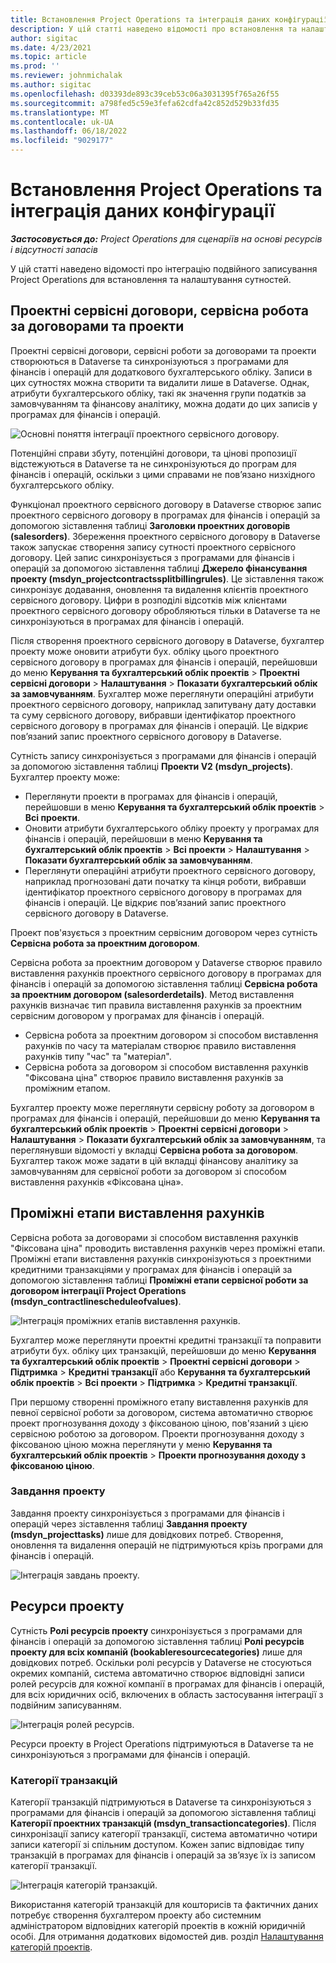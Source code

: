 ```yaml
---
title: Встановлення Project Operations та інтеграція даних конфігурації
description: У цій статті наведено відомості про встановлення та налаштування зіставлень Project Operations з подвійним записуванням.
author: sigitac
ms.date: 4/23/2021
ms.topic: article
ms.prod: ''
ms.reviewer: johnmichalak
ms.author: sigitac
ms.openlocfilehash: d03393de893c39ceb53c06a3031395f765a26f55
ms.sourcegitcommit: a798fed5c59e3fefa62cdfa42c852d529b33fd35
ms.translationtype: MT
ms.contentlocale: uk-UA
ms.lasthandoff: 06/18/2022
ms.locfileid: "9029177"
---
```

# <a name="project-operations-setup-and-configuration-data-integration"></a>Встановлення Project Operations та інтеграція даних конфігурації

_**Застосовується до:** Project Operations для сценаріїв на основі ресурсів і відсутності запасів_

У цій статті наведено відомості про інтеграцію подвійного записування Project Operations для встановлення та налаштування сутностей.

## <a name="project-contracts-contract-lines-and-projects"></a>Проектні сервісні договори, сервісна робота за договорами та проекти

Проектні сервісні договори, сервісні роботи за договорами та проекти створюються в Dataverse та синхронізуються з програмами для фінансів і операцій для додаткового бухгалтерського обліку. Записи в цих сутностях можна створити та видалити лише в Dataverse. Однак, атрибути бухгалтерського обліку, такі як значення групи податків за замовчуванням та фінансову аналітику, можна додати до цих записів у програмах для фінансів і операцій.

  ![Основні поняття інтеграції проектного сервісного договору.](./media/1ProjectContract.jpg)

Потенційні справи збуту, потенційні договори, та цінові пропозиції відстежуються в Dataverse та не синхронізуються до програм для фінансів і операцій, оскільки з цими справами не пов’язано низхідного бухгалтерського обліку.

Функціонал проектного сервісного договору в Dataverse створює запис проектного сервісного договору в програмах для фінансів і операцій за допомогою зіставлення таблиці **Заголовки проектних договорів (salesorders)**. Збереження проектного сервісного договору в Dataverse також запускає створення запису сутності проектного сервісного договору. Цей запис синхронізується з програмами для фінансів і операцій за допомогою зіставлення таблиці **Джерело фінансування проекту (msdyn\_projectcontractssplitbillingrules)**. Це зіставлення також синхронізує додавання, оновлення та видалення клієнтів проектного сервісного договору. Цифри в розподілі відсотків між клієнтами проектного сервісного договору обробляються тільки в Dataverse та не синхронізуються в програмах для фінансів і операцій.

Після створення проектного сервісного договору в Dataverse, бухгалтер проекту може оновити атрибути бух. обліку цього проектного сервісного договору в програмах для фінансів і операцій, перейшовши до меню **Керування та бухгалтерський облік проектів** > **Проектні сервісні договори** > **Налаштування** > **Показати бухгалтерський облік за замовчуванням**. Бухгалтер може переглянути операційні атрибути проектного сервісного договору, наприклад запитувану дату доставки та суму сервісного договору, вибравши ідентифікатор проектного сервісного договору в програмах для фінансів і операцій. Це відкриє пов’язаний запис проектного сервісного договору в Dataverse.

Сутність запису синхронізується з програмами для фінансів і операцій за допомогою зіставлення таблиці **Проекти V2 (msdyn\_projects)**. Бухгалтер проекту може:

  - Переглянути проекти в програмах для фінансів і операцій, перейшовши в меню **Керування та бухгалтерський облік проектів** > **Всі проекти**. 
  - Оновити атрибути бухгалтерського обліку проекту у програмах для фінансів і операцій, перейшовши в меню **Керування та бухгалтерський облік проектів** > **Всі проекти** > **Налаштування** > **Показати бухгалтерський облік за замовчуванням**.  
  - Переглянути операційні атрибути проектного сервісного договору, наприклад прогнозовані дати початку та кінця роботи, вибравши ідентифікатор проектного сервісного договору в програмах для фінансів і операцій. Це відкриє пов’язаний запис проектного сервісного договору в Dataverse.

Проект пов'язується з проектним сервісним договором через сутність **Сервісна робота за проектним договором**.

Сервісна робота за проектним договором у Dataverse створює правило виставлення рахунків проектного сервісного договору в програмах для фінансів і операцій за допомогою зіставлення таблиці **Сервісна робота за проектним договором (salesorderdetails)**. Метод виставлення рахунків визначає тип правила виставлення рахунків за проектним сервісним договором у програмах для фінансів і операцій.

  - Сервісна робота за проектним договором зі способом виставлення рахунків по часу та матеріалам створює правило виставлення рахунків типу "час" та "матеріал".
  - Сервісна робота за договором зі способом виставлення рахунків "Фіксована ціна" створює правило виставлення рахунків за проміжним етапом.

Бухгалтер проекту може переглянути сервісну роботу за договором в програмах для фінансів і операцій, перейшовши до меню **Керування та бухгалтерський облік проектів** > **Проектні сервісні договори** > **Налаштування** > **Показати бухгалтерський облік за замовчуванням**, та переглянувши відомості у вкладці **Сервісна робота за договором**. Бухгалтер також може задати в цій вкладці фінансову аналітику за замовчуванням для сервісної роботи за договором зі способом виставлення рахунків «Фіксована ціна».

## <a name="billing-milestones"></a>Проміжні етапи виставлення рахунків

Сервісна робота за договорами зі способом виставлення рахунків "Фіксована ціна" проводить виставлення рахунків через проміжні етапи. Проміжні етапи виставлення рахунків синхронізуються з проектними кредитними транзакціями у програмах для фінансів і операцій за допомогою зіставлення таблиці **Проміжні етапи сервісної роботи за договором інтеграції Project Operations (msdyn\_contractlinescheduleofvalues)**.

  ![Інтеграція проміжних етапів виставлення рахунків.](./media/2Milestones.jpg)

Бухгалтер може переглянути проектні кредитні транзакції та поправити атрибути бух. обліку цих транзакцій, перейшовши до меню **Керування та бухгалтерський облік проектів** > **Проектні сервісні договори** > **Підтримка** > **Кредитні транзакції** або **Керування та бухгалтерський облік проектів** > **Всі проекти** > **Підтримка** > **Кредитні транзакції**.

При першому створенні проміжного етапу виставлення рахунків для певної сервісної роботи за договором, система автоматично створює проект прогнозування доходу з фіксованою ціною, пов'язаний з цією сервісною роботою за договором. Проекти прогнозування доходу з фіксованою ціною можна переглянути у меню **Керування та бухгалтерський облік проектів** > **Проекти прогнозування доходу з фіксованою ціною**.

### <a name="project-tasks"></a>Завдання проекту

Завдання проекту синхронізується з програмами для фінансів і операцій через зіставлення таблиці **Завдання проекту (msdyn\_projecttasks)** лише для довідкових потреб. Створення, оновлення та видалення операцій не підтримуються крізь програми для фінансів і операцій.

  ![Інтеграція завдань проекту.](./media/3Tasks.jpg)

## <a name="project-resources"></a>Ресурси проекту

Сутність **Ролі ресурсів проекту** синхронізується з програмами для фінансів і операцій за допомогою зіставлення таблиці **Ролі ресурсів проекту для всіх компаній (bookableresourcecategories)** лише для довідкових потреб. Оскільки ролі ресурсів у Dataverse не стосуються окремих компаній, система автоматично створює відповідні записи ролей ресурсів для кожної компанії в програмах для фінансів і операцій, для всіх юридичних осіб, включених в область застосування інтеграції з подвійним записуванням.

![Інтеграція ролей ресурсів.](./media/5Resources.jpg)

Ресурси проекту в Project Operations підтримуються в Dataverse та не синхронізуються з програмами для фінансів і операцій.

### <a name="transaction-categories"></a>Категорії транзакцій

Категорії транзакцій підтримуються в Dataverse та синхронізуються з програмами для фінансів і операцій за допомогою зіставлення таблиці **Категорії проектних транзакцій (msdyn\_transactioncategories)**. Після синхронізації запису категорії транзакції, система автоматично чотири записи категорії зі спільним доступом. Кожен запис відповідає типу транзакцій в програмах для фінансів і операцій за зв’язує їх із записом категорії транзакції.

![Інтеграція категорій транзакцій.](./media/4TransactionCategories.jpg)

Використання категорій транзакцій для кошторисів та фактичних даних потребує створення бухгалтером проекту або системним адміністратором відповідних категорій проектів в кожній юридичній особі. Для отримання додаткових відомостей див. розділ [Налаштування категорій проектів](../project-accounting/configure-project-categories.md).
